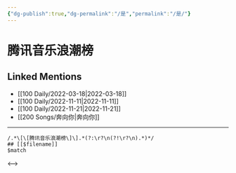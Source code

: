 ```yaml
---
{"dg-publish":true,"dg-permalink":"/是","permalink":"/是/"}
---
```


# 腾讯音乐浪潮榜

## Linked Mentions
- [[100 Daily/2022-03-18\|2022-03-18]]
- [[100 Daily/2022-11-11\|2022-11-11]]
- [[100 Daily/2022-11-21\|2022-11-21]]
- [[200 Songs/奔向你\|奔向你]]


---

```expander
/.*\[\[腾讯音乐浪潮榜\]\].*(?:\r?\n(?!\r?\n).*)*/
## [[$filename]]
$match
```

<-->
